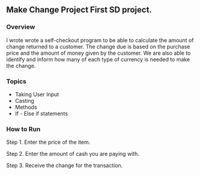 ## Make Change Project First SD project.

### Overview

I wrote wrote a self-checkout program to be able to calculate the amount of change returned to a customer.
The change due is based on the purchase price and the amount of money given by the customer. We are also able to identify and inform how many of each type of currency is needed to make the change.

### Topics

* Taking User Input
* Casting
* Methods
* If - Else if statements


### How to Run

Step 1. Enter the price of the item.

Step 2. Enter the amount of cash you are paying with.

Step 3. Receive the change for the transaction.
